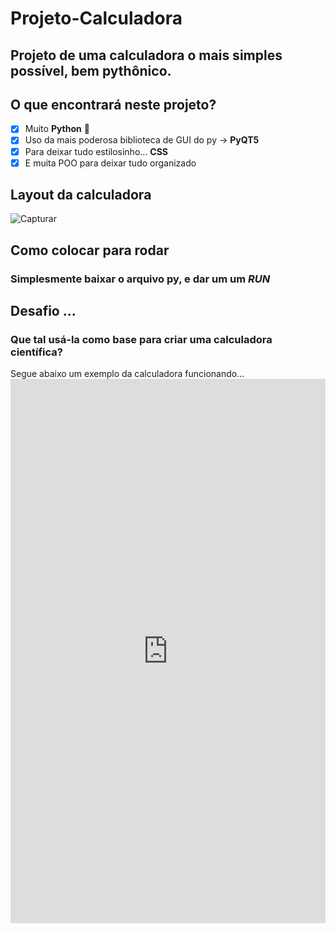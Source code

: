 # Projeto-Calculadora #
## Projeto de uma calculadora o mais simples possível, bem pythônico. ##
## O que encontrará neste projeto? ##
- [x] Muito **Python** 🐍
- [x] Uso da mais poderosa biblioteca de GUI do py -> **PyQT5**
- [x] Para deixar tudo estilosinho... **CSS**
- [x] E muita POO para deixar tudo organizado
## Layout da calculadora ##
![Capturar](https://user-images.githubusercontent.com/79011974/113586383-cfc82200-9603-11eb-9ae3-e42a4f04c982.PNG)
## Como colocar para rodar ##
### Simplesmente baixar o arquivo py, e dar um um *RUN* ###
## Desafio ... ##
### Que tal usá-la como base para criar uma calculadora científica? ###
<p>
  Segue abaixo um exemplo da calculadora funcionando...
  <a><iframe src="https://www.linkedin.com/embed/feed/update/urn:li:ugcPost:6784223833369980928" height="871" width="504" frameborder="0" allowfullscreen="" title="Publicação incorporada"></iframe><a>
</p>
